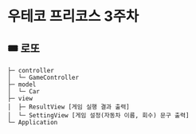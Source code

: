 # 우테코 프리코스 3주차

## 🎟️ 로또
```text
├─ controller
│  └─ GameController
├─ model
│  └─ Car
├─ view
│  ├─ ResultView [게임 실행 결과 출력]
│  └─ SettingView [게임 설정(자동차 이름, 회수) 문구 출력]
└─ Application
```
